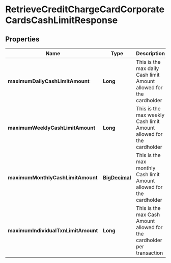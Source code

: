 # RetrieveCreditChargeCardCorporateCardsCashLimitResponse

## Properties
Name | Type | Description | Notes
------------ | ------------- | ------------- | -------------
**maximumDailyCashLimitAmount** | **Long** | This is the max daily Cash limit Amount allowed for the cardholder |  [optional]
**maximumWeeklyCashLimitAmount** | **Long** | This is the max weekly Cash limit Amount allowed for the cardholder |  [optional]
**maximumMonthlyCashLimitAmount** | [**BigDecimal**](BigDecimal.md) | This is the max monthly Cash limit Amount allowed for the cardholder |  [optional]
**maximumIndividualTxnLimitAmount** | **Long** | This is the max Cash Amount allowed for the cardholder per transaction |  [optional]
